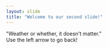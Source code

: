 ```yaml
---
layout: slide
title: "Welcome to our second slide!"
---
```

"Weather or whether, it doesn't matter."<br>
Use the left arrow to go back!
